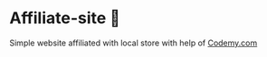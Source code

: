 # Affiliate-site :money_mouth_face:                                                                                   
Simple website affiliated with local store
 with help of <a href="http://johnelder.com/">Codemy.com</a>
